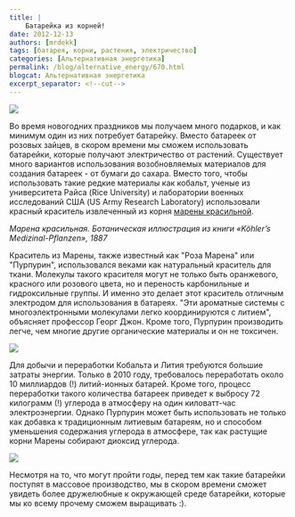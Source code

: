 ```yaml
---
title: |
    Батарейка из корней!
date: 2012-12-13
authors: [mrdekk]
tags: [батарея, корни, растения, электричество]
categories: [Альтернативная энергетика]
permalink: /blog/alternative_energy/670.html
blogcat: Альтернативная энергетика
excerpt_separator: <!--cut-->
---
```



![](http://itw66.ru/uploads/images/00/00/01/2012/12/13/13383f.jpg)


Во время новогодних праздников мы получаем много подарков, и как минимум один из них потребует батарейку. Вместо батареек от розовых зайцев, в скором времени мы сможем использовать батарейки, которые получают электричество от растений. Существует много вариантов использования возобновляемых материалов для создания батареек - от бумаги до сахара. Вместо того, чтобы использовать такие редкие материалы как кобальт, ученые из университета Райса (Rice University) и лаборатории военных исследований США (US Army Research Laboratory) использовали красный краситель извлеченный из корня [марены красильной](http://ru.wikipedia.org/wiki/%D0%9C%D0%B0%D1%80%D0%B5%D0%BD%D0%B0_%D0%BA%D1%80%D0%B0%D1%81%D0%B8%D0%BB%D1%8C%D0%BD%D0%B0%D1%8F).


<!--cut-->


[](http://commons.wikimedia.org/wiki/File%3ARubia_tinctorum_-_K%C3%B6hler%E2%80%93s_Medizinal-Pflanzen-123.jpg)
*Марена красильная. Ботаническая иллюстрация из книги «Köhler’s Medizinal-Pflanzen», 1887*

Краситель из Марены, также известный как "Роза Марена" или "Пурпурин", использовался веками как натуральный краситель для ткани. Молекулы такого красителя могут не только быть оранжевого, красного или розового цвета, но и переность карбонильные и гидроксильные группы. И именно это делает этот краситель отличным электродом для использования в батареях. "Эти ароматные системы с многоэлектронными молекулами легко координируются с литием", объясняет профессор Георг Джон. Кроме того, Пурпурин производить легче, чем многие другие органические материалы и он не токсичен.


![](http://itw66.ru/uploads/images/00/00/01/2012/12/13/6b688f.jpg)


Для добычи и переработки Кобальта и Лития требуются большие затраты энергии. Только в 2010 году, требовалось переработать около 10 миллиардов (!) литий-ионных батарей. Кроме того, процесс переработки такого количества батареек приведет к выбросу 72 килограмм (!) углерода в атмосферу на один киловатт-час электроэнергии. Однако Пурпурин может быть использовать не только как добавка к традиционным литиевым батареям, но и способом уменьшения содержания углерода в атмосфере, так как растущие корни Марены собирают диоксид углерода.


![](http://itw66.ru/uploads/images/00/00/01/2012/12/13/b19234.jpg)


Несмотря на то, что могут пройти годы, перед тем как такие батарейки поступят в массовое производство, мы в скором времени сможет увидеть более дружелюбные к окружающей среде батарейки, которые мы ко всему прочему сможем выращивать :).
